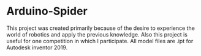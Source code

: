 # Arduino-Spider
 This project was created primarily because of the desire to experience the world of robotics and apply the previous knowledge. Also this project is useful for one competition in which I participate. All model files are .ipt for Autodesk inventor 2019.
 
